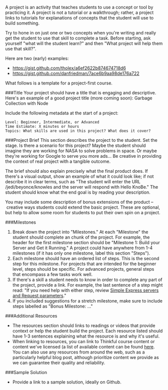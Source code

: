 A project is an activity that teaches students to use a concept or tool by practicing it. A project is not a tutorial or a walkthrough; rather, a project links to tutorials for explanations of concepts that the student will use to build something.

Try to hone in on just one or two concepts when you're writing and really get the student to use that skill to complete a task. Before starting, ask yourself "what will the student learn?" and then "What project will help them use that skill?".

Here are two (early) examples:
- https://gist.github.com/tholex/a6ef2622b874674718d6
- https://gist.github.com/danfriedman/7ace6b9aa98de176a722

What follows is a template for a project-first course.

###Title
Your project should have a title that is engaging and descriptive. 
Here's an example of a good project title (more coming soon):
Garbage Collection with Node

Include the following metadata at the start of a project:
```
Level: Beginner, Intermediate, or Advanced
Time Estimate: X minutes or hours
Topics: What skills are used in this project? What does it cover?

```

###Project Brief
This section describes the project to the student. Set the stage. Is there a scenario for this project? Maybe the student should imagine they are working for NASA to solve problems in space. Or maybe they're working for Google to serve you more ads... Be creative in providing the context of real project with a tangible outcome.

The brief should also explain precisely what the final product does. If there's a visual output, show an example of what it could look like; if not describe it in clear terms, such as "The student will enter the URL /jedi/beyonce/knowles and the server will respond with Hello KnoBe." The student should know what the end goal is by reading your description.

You may include some description of bonus extensions of the product – creative ways students could extend the basic project. These are optional, but help to allow some room for students to put their own spin on a project.

###Milestones
1. Break down the project into "Milestones." At each "Milestone" the student should complete an  chunk of the project. For example, the header for the first milestone section should be "Milestone 1: Build your Server and Get it Running." A project could have anywhere from 1-4 milestones (if it has only one milestone, label this section "Steps"). 
2. Each milestone should have an ordered list of steps. This is the second step for this milestone. For projects that are intended for the beginner level, steps should be specific. For advanced projects, general steps that encompass a few tasks work well.
3. If there's a skill a student needs to know in order to complete any part of the project, provide a link. For example, the last sentence of a step might read: "If you need help with either step, review [Simple Express servers and Request parameters](https://courses.thinkful.com/node-001v4/assignment/2.1.1)."
4. If you included suggestions for a stretch milestone, make sure to include steps labelled as "Bonus Milestone: ..."

###Additional Resources
- The resources section should links to readings or videos that provide context or help the student build the project. Each resource listed should have 1-3 sentences explaining what the resource is and why it's useful.
- When linking to resources, you can link to Thinkful course content or content we've licensed (a list of available content can be found [here](https://docs.google.com/spreadsheets/d/1Zgx5ObMFN3Xl8Q3ZozLvfz6SN-yPXjvnmt4FGEnn2ts/edit#gid=0). You can also use any resources from around the web, such as a particularly helpful blog post, although prioritize content we provide as we can guarantee their quality and reliability.

###Sample Solution
- Provide a link to a sample solution, ideally on Github.
